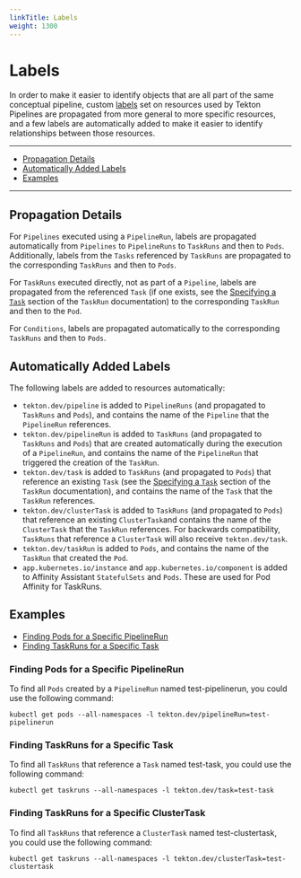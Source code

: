 ```yaml
---
linkTitle: Labels
weight: 1300
---
```

# Labels

In order to make it easier to identify objects that are all part of the same
conceptual pipeline, custom
[labels](https://kubernetes.io/docs/concepts/overview/working-with-objects/labels/)
set on resources used by Tekton Pipelines are propagated from more general to
more specific resources, and a few labels are automatically added to make it
easier to identify relationships between those resources.

---

- [Propagation Details](#propagation-details)
- [Automatically Added Labels](#automatically-added-labels)
- [Examples](#examples)

---

## Propagation Details

For `Pipelines` executed using a `PipelineRun`, labels are propagated
automatically from `Pipelines` to `PipelineRuns` to `TaskRuns` and then to
`Pods`. Additionally, labels from the `Tasks` referenced by `TaskRuns` are
propagated to the corresponding `TaskRuns` and then to `Pods`.

For `TaskRuns` executed directly, not as part of a `Pipeline`, labels are
propagated from the referenced `Task` (if one exists, see the
[Specifying a `Task`](/vault/Pipelines-v0.14.3/taskruns/#specifying-a-task) section of the `TaskRun`
documentation) to the corresponding `TaskRun` and then to the `Pod`.

For `Conditions`, labels are propagated automatically to the corresponding `TaskRuns`
and then to `Pods`.

## Automatically Added Labels

The following labels are added to resources automatically:

- `tekton.dev/pipeline` is added to `PipelineRuns` (and propagated to `TaskRuns`
  and `Pods`), and contains the name of the `Pipeline` that the `PipelineRun`
  references.
- `tekton.dev/pipelineRun` is added to `TaskRuns` (and propagated to `TaskRuns`
  and `Pods`) that are created automatically during the execution of a
  `PipelineRun`, and contains the name of the `PipelineRun` that triggered the
  creation of the `TaskRun`.
- `tekton.dev/task` is added to `TaskRuns` (and propagated to `Pods`) that
  reference an existing `Task` (see the
  [Specifying a `Task`](/vault/Pipelines-v0.14.3/taskruns/#specifying-a-task) section of the `TaskRun`
  documentation), and contains the name of the `Task` that the `TaskRun`
  references.
- `tekton.dev/clusterTask` is added to `TaskRuns` (and propagated to `Pods`) that
  reference an existing `ClusterTask`and contains the name of the `ClusterTask` 
  that the `TaskRun` references. For backwards compatibility, `TaskRuns` that
  reference a `ClusterTask` will also receive `tekton.dev/task`.
- `tekton.dev/taskRun` is added to `Pods`, and contains the name of the
  `TaskRun` that created the `Pod`.
- `app.kubernetes.io/instance` and `app.kubernetes.io/component` is added to 
  Affinity Assistant `StatefulSets` and `Pods`. These are used for Pod Affinity for TaskRuns.

## Examples

- [Finding Pods for a Specific PipelineRun](#finding-pods-for-a-specific-pipelinerun)
- [Finding TaskRuns for a Specific Task](#finding-taskruns-for-a-specific-task)

### Finding Pods for a Specific PipelineRun

To find all `Pods` created by a `PipelineRun` named test-pipelinerun, you could
use the following command:

```shell
kubectl get pods --all-namespaces -l tekton.dev/pipelineRun=test-pipelinerun
```

### Finding TaskRuns for a Specific Task

To find all `TaskRuns` that reference a `Task` named test-task, you could use
the following command:

```shell
kubectl get taskruns --all-namespaces -l tekton.dev/task=test-task
```

### Finding TaskRuns for a Specific ClusterTask

To find all `TaskRuns` that reference a `ClusterTask` named test-clustertask, you could use
the following command:

```shell
kubectl get taskruns --all-namespaces -l tekton.dev/clusterTask=test-clustertask
```
